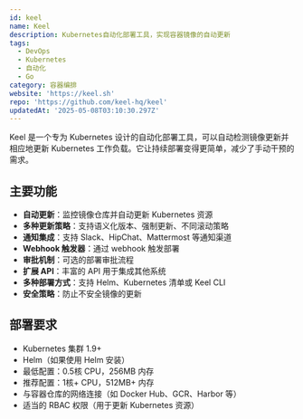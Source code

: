 ```yaml
---
id: keel
name: Keel
description: Kubernetes自动化部署工具，实现容器镜像的自动更新
tags:
  - DevOps
  - Kubernetes
  - 自动化
  - Go
category: 容器编排
website: 'https://keel.sh'
repo: 'https://github.com/keel-hq/keel'
updatedAt: '2025-05-08T03:10:30.297Z'
---
```


Keel 是一个专为 Kubernetes 设计的自动化部署工具，可以自动检测镜像更新并相应地更新 Kubernetes 工作负载。它让持续部署变得更简单，减少了手动干预的需求。

## 主要功能

- **自动更新**：监控镜像仓库并自动更新 Kubernetes 资源
- **多种更新策略**：支持语义化版本、强制更新、不同滚动策略
- **通知集成**：支持 Slack、HipChat、Mattermost 等通知渠道
- **Webhook 触发器**：通过 webhook 触发部署
- **审批机制**：可选的部署审批流程
- **扩展 API**：丰富的 API 用于集成其他系统
- **多种部署方式**：支持 Helm、Kubernetes 清单或 Keel CLI
- **安全策略**：防止不安全镜像的更新

## 部署要求

- Kubernetes 集群 1.9+
- Helm（如果使用 Helm 安装）
- 最低配置：0.5核 CPU，256MB 内存
- 推荐配置：1核+ CPU，512MB+ 内存
- 与容器仓库的网络连接（如 Docker Hub、GCR、Harbor 等）
- 适当的 RBAC 权限（用于更新 Kubernetes 资源）
